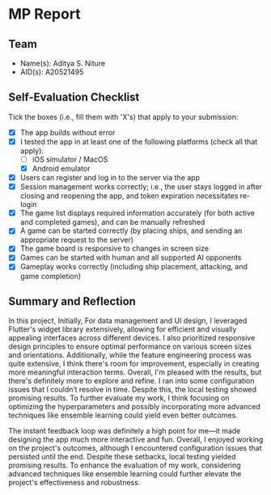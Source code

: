 # MP Report

## Team

- Name(s): Aditya S. Niture
- AID(s): A20521495

## Self-Evaluation Checklist

Tick the boxes (i.e., fill them with 'X's) that apply to your submission:

- [X] The app builds without error
- [X] I tested the app in at least one of the following platforms (check all that apply):
  - [ ] iOS simulator / MacOS
  - [X] Android emulator
- [X] Users can register and log in to the server via the app
- [X] Session management works correctly; i.e., the user stays logged in after closing and reopening the app, and token expiration necessitates re-login
- [X] The game list displays required information accurately (for both active and completed games), and can be manually refreshed
- [X] A game can be started correctly (by placing ships, and sending an appropriate request to the server)
- [X] The game board is responsive to changes in screen size
- [X] Games can be started with human and all supported AI opponents
- [X] Gameplay works correctly (including ship placement, attacking, and game completion)

## Summary and Reflection


In this project, Initially, For data management and UI design, I leveraged Flutter's widget library extensively, allowing for efficient and visually appealing interfaces across different devices. I also prioritized responsive design principles to ensure optimal performance on various screen sizes and orientations.
Additionally, while the feature engineering process was quite extensive, I think there's room for improvement, especially in creating more meaningful interaction terms. Overall, I'm pleased with the results, but there's definitely more to explore and refine.
I ran into some configuration issues that I couldn’t resolve in time. Despite this, the local testing showed promising results. To further evaluate my work, I think focusing on optimizing the hyperparameters and possibly incorporating more advanced techniques like ensemble learning could yield even better outcomes.


The instant feedback loop was definitely a high point for me—it made designing the app much more interactive and fun.
Overall, I enjoyed working on the project's outcomes, although I encountered configuration issues that persisted until the end. Despite these setbacks, local testing yielded promising results. To enhance the evaluation of my work, considering advanced techniques like ensemble learning could further elevate the project's effectiveness and robustness.
